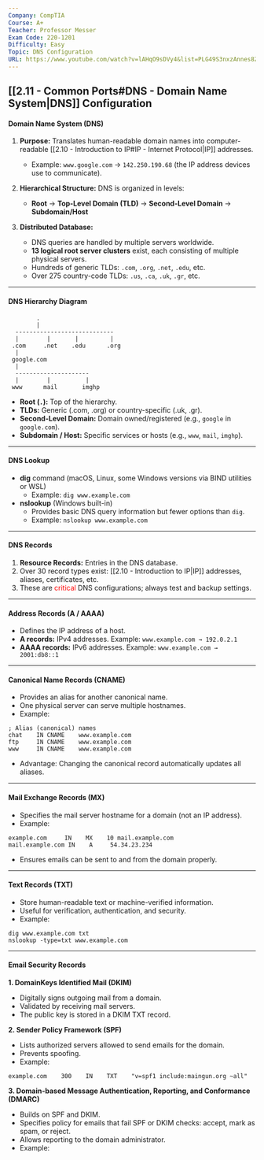 ```yaml
---
Company: CompTIA
Course: A+
Teacher: Professor Messer
Exam Code: 220-1201
Difficulty: Easy
Topic: DNS Configuration
URL: https://www.youtube.com/watch?v=lAHqO9sDVy4&list=PLG49S3nxzAnnes8ZGI-OBlKEukHCX46N8&index=11
---
```

## [[2.11 - Common Ports#DNS - Domain Name System|DNS]] Configuration

#### Domain Name System (DNS)

1. **Purpose:** Translates human-readable domain names into computer-readable [[2.10 - Introduction to IP#IP - Internet Protocol|IP]] addresses.
    
    - Example: `www.google.com` → `142.250.190.68` (the IP address devices use to communicate).
2. **Hierarchical Structure:** DNS is organized in levels:
    - **Root** → **Top-Level Domain (TLD)** → **Second-Level Domain** → **Subdomain/Host**
3. **Distributed Database:**
    - DNS queries are handled by multiple servers worldwide.
    - **13 logical root server clusters** exist, each consisting of multiple physical servers.
    - Hundreds of generic TLDs: `.com`, `.org`, `.net`, `.edu`, etc.
    - Over 275 country-code TLDs: `.us`, `.ca`, `.uk`, `.gr`, etc.
---
#### DNS Hierarchy Diagram
```
        .
        |
  ----------------------------
  |        |       |         |
 .com     .net    .edu      .org
  |
 google.com
  |
  ---------------------
  |        |          |
 www      mail       imghp

```
- **Root (`.`):** Top of the hierarchy.
- **TLDs:** Generic (.com, .org) or country-specific (.uk, .gr).
- **Second-Level Domain:** Domain owned/registered (e.g., `google` in `google.com`).
- **Subdomain / Host:** Specific services or hosts (e.g., `www`, `mail`, `imghp`).
---
#### DNS Lookup
- **dig** command (macOS, Linux, some Windows versions via BIND utilities or WSL)
    - Example: `dig www.example.com`
- **nslookup** (Windows built-in)
    - Provides basic DNS query information but fewer options than `dig`.
    - Example: `nslookup www.example.com`
---
#### DNS Records

1. **Resource Records:** Entries in the DNS database.
2. Over 30 record types exist: [[2.10 - Introduction to IP|IP]] addresses, aliases, certificates, etc.
3. These are <span style="color:red">critical</span> DNS configurations; always test and backup settings.
---
#### Address Records (A / AAAA)

- Defines the IP address of a host.
- **A records:** IPv4 addresses. Example: `www.example.com → 192.0.2.1`
- **AAAA records:** IPv6 addresses. Example: `www.example.com → 2001:db8::1`
---
#### Canonical Name Records (CNAME)

- Provides an alias for another canonical name.
- One physical server can serve multiple hostnames.
- Example:
```
; Alias (canonical) names
chat    IN CNAME    www.example.com
ftp     IN CNAME    www.example.com
www     IN CNAME    www.example.com
```
- Advantage: Changing the canonical record automatically updates all aliases.
---
#### Mail Exchange Records (MX)

- Specifies the mail server hostname for a domain (not an IP address).
- Example:
```
example.com     IN    MX    10 mail.example.com
mail.example.com IN    A     54.34.23.234
```
- Ensures emails can be sent to and from the domain properly.
---
#### Text Records (TXT)

- Store human-readable text or machine-verified information.
- Useful for verification, authentication, and security.
- Example:
```
dig www.example.com txt
nslookup -type=txt www.example.com
```
---
#### Email Security Records

**1. DomainKeys Identified Mail (DKIM)**
- Digitally signs outgoing mail from a domain.
- Validated by receiving mail servers.
- The public key is stored in a DKIM TXT record.

**2. Sender Policy Framework (SPF)**
- Lists authorized servers allowed to send emails for the domain.
- Prevents spoofing.
- Example:
```
example.com    300    IN    TXT    "v=spf1 include:maingun.org ~all"
```
**3. Domain-based Message Authentication, Reporting, and Conformance (DMARC)**
- Builds on SPF and DKIM.
- Specifies policy for emails that fail SPF or DKIM checks: accept, mark as spam, or reject.
- Allows reporting to the domain administrator.
- Example:
